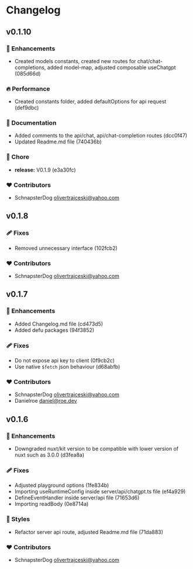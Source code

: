 # Changelog


## v0.1.10


### 🚀 Enhancements

  - Created models constants, created new routes for chat/chat-completions, added model-map, adjusted composable useChatgpt (085d66d)

### 🔥 Performance

  - Created constants folder, added defaultOptions for api request (def9dbc)

### 📖 Documentation

  - Added comments to the api/chat, api/chat-completion routes (dcc0f47)
  - Updated Readme.md file (740436b)

### 🏡 Chore

  - **release:** V0.1.9 (e3a30fc)

### ❤️  Contributors

- SchnapsterDog <olivertrajceski@yahoo.com>

## v0.1.8


### 🩹 Fixes

  - Removed unnecessary interface (102fcb2)

### ❤️  Contributors

- SchnapsterDog <olivertrajceski@yahoo.com>

## v0.1.7


### 🚀 Enhancements

  - Added Changelog.md file (cd473d5)
  - Added defu packages (94f3852)

### 🩹 Fixes

  - Do not expose api key to client (0f9cb2c)
  - Use native `$fetch` json behaviour (d68abfb)

### ❤️  Contributors

- SchnapsterDog <olivertrajceski@yahoo.com>
- Danielroe <daniel@roe.dev>

## v0.1.6


### 🚀 Enhancements

  - Downgraded nuxt/kit version to be compatible with lower version of nuxt such as 3.0.0 (d3fea8a)

### 🩹 Fixes

  - Adjusted playground options (1fe834b)
  - Importing useRuntimeConfig inside server/api/chatgpt.ts file (ef4a929)
  - DefineEventHandler inside server/api file (71653d6)
  - Importing readBody (0e8714a)

### 🎨 Styles

  - Refactor server api route, adjusted Readme.md file (71da883)

### ❤️  Contributors

- SchnapsterDog <olivertrajceski@yahoo.com>

